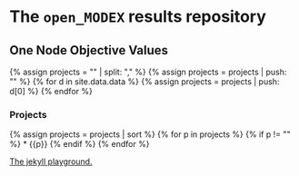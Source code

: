 ---
---

# The `open_MODEX` results repository

## One Node Objective Values

{% assign projects = "" | split: "," %}
{% assign projects = projects | push: "" %}
{% for d in site.data.data %}
  {% assign projects = projects | push: d[0] %}
{% endfor %}

### Projects

{% assign projects = projects | sort %}
{% for p in projects  %}
  {% if p != "" %} * {{p}} {% endif %}
{% endfor %}

[The jekyll playground.](playground.html)

